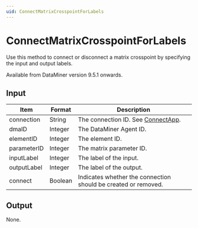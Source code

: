 ```yaml
---
uid: ConnectMatrixCrosspointForLabels
---
```


# ConnectMatrixCrosspointForLabels

Use this method to connect or disconnect a matrix crosspoint by specifying the input and output labels.

Available from DataMiner version 9.5.1 onwards.

## Input

| Item        | Format  | Description                                                    |
|-------------|---------|----------------------------------------------------------------|
| connection  | String  | The connection ID. See [ConnectApp](xref:ConnectApp).          |
| dmaID       | Integer | The DataMiner Agent ID.                                        |
| elementID   | Integer | The element ID.                                                |
| parameterID | Integer | The matrix parameter ID.                                       |
| inputLabel  | Integer | The label of the input.                                        |
| outputLabel | Integer | The label of the output.                                       |
| connect     | Boolean | Indicates whether the connection should be created or removed. |

## Output

None.
